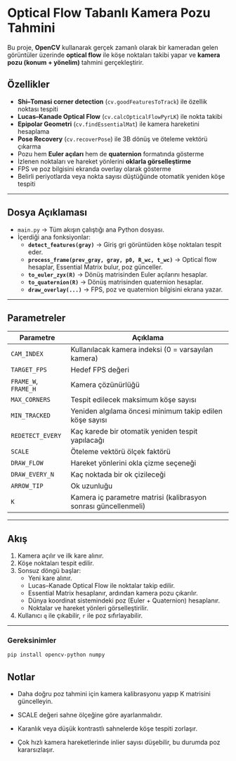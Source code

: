 # Optical Flow Tabanlı Kamera Pozu Tahmini

Bu proje, **OpenCV** kullanarak gerçek zamanlı olarak bir kameradan gelen görüntüler üzerinde **optical flow** ile köşe noktaları takibi yapar ve **kamera pozu (konum + yönelim)** tahmini gerçekleştirir.

## Özellikler
- **Shi–Tomasi corner detection** (`cv.goodFeaturesToTrack`) ile özellik noktası tespiti
- **Lucas–Kanade Optical Flow** (`cv.calcOpticalFlowPyrLK`) ile nokta takibi
- **Epipolar Geometri** (`cv.findEssentialMat`) ile kamera hareketini hesaplama
- **Pose Recovery** (`cv.recoverPose`) ile 3B dönüş ve öteleme vektörü çıkarma
- Pozu hem **Euler açıları** hem de **quaternion** formatında gösterme
- İzlenen noktaları ve hareket yönlerini **oklarla görselleştirme**
- FPS ve poz bilgisini ekranda overlay olarak gösterme
- Belirli periyotlarda veya nokta sayısı düştüğünde otomatik yeniden köşe tespiti

---

## Dosya Açıklaması
- `main.py` → Tüm akışın çalıştığı ana Python dosyası.
- İçerdiği ana fonksiyonlar:
  - **`detect_features(gray)`** → Giriş gri görüntüden köşe noktaları tespit eder.
  - **`process_frame(prev_gray, gray, p0, R_wc, t_wc)`** → Optical flow hesaplar, Essential Matrix bulur, poz günceller.
  - **`to_euler_zyx(R)`** → Dönüş matrisinden Euler açılarını hesaplar.
  - **`to_quaternion(R)`** → Dönüş matrisinden quaternion hesaplar.
  - **`draw_overlay(...)`** → FPS, poz ve quaternion bilgisini ekrana yazar.

---

## Parametreler

| Parametre              | Açıklama |
|------------------------|----------|
| `CAM_INDEX`            | Kullanılacak kamera indeksi (0 = varsayılan kamera) |
| `TARGET_FPS`           | Hedef FPS değeri |
| `FRAME_W`, `FRAME_H`   | Kamera çözünürlüğü |
| `MAX_CORNERS`          | Tespit edilecek maksimum köşe sayısı |
| `MIN_TRACKED`          | Yeniden algılama öncesi minimum takip edilen köşe sayısı |
| `REDETECT_EVERY`       | Kaç karede bir otomatik yeniden tespit yapılacağı |
| `SCALE`                | Öteleme vektörü ölçek faktörü |
| `DRAW_FLOW`            | Hareket yönlerini okla çizme seçeneği |
| `DRAW_EVERY_N`         | Kaç noktada bir ok çizileceği |
| `ARROW_TIP`            | Ok uzunluğu |
| `K`                    | Kamera iç parametre matrisi (kalibrasyon sonrası güncellenmeli) |

---

## Akış
1. Kamera açılır ve ilk kare alınır.
2. Köşe noktaları tespit edilir.
3. Sonsuz döngü başlar:
   - Yeni kare alınır.
   - Lucas–Kanade Optical Flow ile noktalar takip edilir.
   - Essential Matrix hesaplanır, ardından kamera pozu çıkarılır.
   - Dünya koordinat sistemindeki poz (Euler + Quaternion) hesaplanır.
   - Noktalar ve hareket yönleri görselleştirilir.
4. Kullanıcı `q` ile çıkabilir, `r` ile poz sıfırlayabilir.

---

### Gereksinimler
```bash
pip install opencv-python numpy
```

## Notlar

- Daha doğru poz tahmini için kamera kalibrasyonu yapıp K matrisini güncelleyin.  

- SCALE değeri sahne ölçeğine göre ayarlanmalıdır.  

- Karanlık veya düşük kontrastlı sahnelerde köşe tespiti zorlaşır.  

- Çok hızlı kamera hareketlerinde inlier sayısı düşebilir, bu durumda poz kararsızlaşır.  
